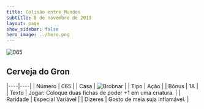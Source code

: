 ```yaml
---
title: Colisão entre Mundos
subtitle: 8 de novembro de 2019
layout: page
show_sidebar: false
hero_image: ../hero.png
---
```


![065](https://cdn.keyforgegame.com/media/card_front/pt/452_065_3P3QXQW9J2H5_pt.png)

## Cerveja do Gron

|----|----|
| Número | 065 |
| Casa | ![Brobnar](https://archonarcana.com/images/thumb/e/e0/Brobnar.png/22px-Brobnar.png "Brobnar") |
| Tipo | Ação |
| Bônus | 1A |
| Texto | Jogar: Coloque duas fichas de poder +1 em uma criatura. |
| Raridade | Especial Variável |
| Dizeres | Gosto de meia suja inflamável. |
